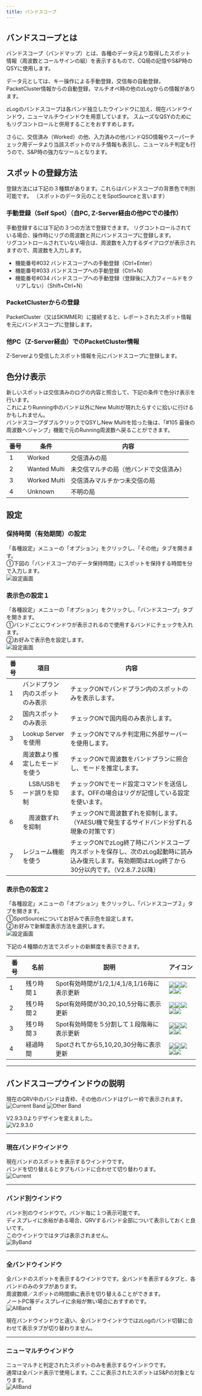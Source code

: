 ```yaml
---
title: バンドスコープ
---
```


## バンドスコープとは

バンドスコープ（バンドマップ）とは、各種のデータ元より取得したスポット情報（周波数とコールサインの組）を表示するもので、CQ局の記憶やS&P時のQSYに使用します。

データ元としては、キー操作による手動登録，交信毎の自動登録，PacketCluster情報からの自動登録，マルチオペ時の他のzLogからの情報があります。

zLogのバンドスコープは各バンド独立したウインドウに加え、現在バンドウインドウ，ニューマルチウインドウを用意しています。
スムーズなQSYのためにもリグコントロールと併用することをおすすめします。

さらに、交信済み（Worked）の他、入力済みの他バンドQSO情報やスーパーチェック用データより当該スポットのマルチ情報も表示し、ニューマルチ判定も行うので、S&P時の強力なツールとなります。

## スポットの登録方法

登録方法には下記の３種類があります。これらはバンドスコープの背景色で判別可能です。
（スポットのデータ元のことをSpotSourceと言います）

### 手動登録（Self Spot）（自PC, Z-Server経由の他PCでの操作）

手動登録するには下記の３つの方法で登録できます。
リグコントロールされている場合、操作時にリグの周波数と共にバンドスコープに登録します。  
リグコントロールされていない場合は、周波数を入力するダイアログが表示されますので、周波数を入力します。

* 機能番号#032 バンドスコープへの手動登録（Ctrl+Enter）
* 機能番号#033 バンドスコープへの手動登録（Ctrl+N）
* 機能番号#034 バンドスコープへの手動登録（登録後に入力フィールドをクリアしない）（Shift+Ctrl+N）

### PacketClusterからの登録

PacketCluster（又はSKIMMER）に接続すると、レポートされたスポット情報を元にバンドスコープに登録します。

### 他PC（Z-Server経由）でのPacketCluster情報

Z-Serverより受信したスポット情報を元にバンドスコープに登録します。    



## 色分け表示

新しいスポットは交信済みのログの内容と照合して、下記の条件で色分け表示を行います。  
これによりRunning中のバンド以外にNew Multiが現れたらすぐに拾いに行けるかもしれません。  
バンドスコープダブルクリックでQSYしNew Multiを拾った後は、「#105 最後の周波数へジャンプ」機能で元のRunning周波数へ戻ることができます。  

|番号|条件|内容|
| --- | --- | --- |
|1|Worked|交信済みの局|
|2|Wanted Multi|未交信マルチの局（他バンドで交信済み）|
|3|Worked Multi|交信済みマルチかつ未交信の局|
|4|Unknown|不明の局|


## 設定

### 保持時間（有効期間）の設定

「各種設定」メニューの「オプション」をクリックし、「その他」タブを開きます。  
①下図の「バンドスコープのデータ保持時間」にスポットを保持する時間を分で入力します。  
![設定画面](https://github.com/nextzlog/use.zlog.org/blob/master/images/bandscope_option3.png?raw=true)  

### 表示色の設定１

「各種設定」メニューの「オプション」をクリックし、「バンドスコープ」タブを開きます。  
①バンドごとにウインドウが表示されるので使用するバンドにチェックを入れます。  
②お好みで表示色を設定します。  
![設定画面](https://github.com/nextzlog/use.zlog.org/blob/master/images/bandscope_option1.png?raw=true)  

|番号|項目|内容|
| --- | --- | --- |
|1|バンドプラン内のスポットのみ表示|チェックONでバンドプラン内のスポットのみを表示します。|
|2|国内スポットのみ表示|チェックONで国内局のみ表示します。|
|3|Lookup Serverを使用|チェックONでマルチ判定用に外部サーバーを使用します。|
|4|周波数より推定したモードを使う|チェックONで周波数をバンドプランに照合し、モードを推定します。|
|5|　LSB/USBモード誤りを抑制|チェックONでモード設定コマンドを送信します。OFFの場合はリグが記憶している設定を使います。|
|6|　周波数ずれを抑制|チェックONで周波数ずれを抑制します。（YAESU機で発生するサイドバンド分ずれる現象の対策です）|
|7|レジューム機能を使う|チェックONでzLog終了時にバンドスコープ内スポットを保存し、次のzLog起動時に読み込み復元します。有効期間はzLog終了から30分以内です。（V2.8.7.2以降）|

### 表示色の設定２

「各種設定」メニューの「オプション」をクリックし、「バンドスコープ２」タブを開きます。  
①SpotSourceについてお好みで表示色を設定します。  
②お好みで新鮮度表示方法を選択します。  
![設定画面](https://github.com/nextzlog/use.zlog.org/blob/master/images/bandscope_option2.png?raw=true)


下記の４種類の方法でスポットの新鮮度を表示できます。  

| 番号 | 名前 | 説明 | アイコン |
| --- | --- | --- | --- |
|1|残り時間１|Spot有効時間が1/2,1/4,1/8,1/16毎に表示更新|![](https://raw.githubusercontent.com/jr8ppg/zLog/images/bs_t4.png)![](https://raw.githubusercontent.com/jr8ppg/zLog/images/bs_t3.png)![](https://raw.githubusercontent.com/jr8ppg/zLog/images/bs_t2.png)![](https://raw.githubusercontent.com/jr8ppg/zLog/images/bs_t1.png)![](https://raw.githubusercontent.com/jr8ppg/zLog/images/bs_t0.png)|
|2|残り時間２|Spot有効時間が30,20,10,5分毎に表示更新|![](https://raw.githubusercontent.com/jr8ppg/zLog/images/bs_n4.png)![](https://raw.githubusercontent.com/jr8ppg/zLog/images/bs_n3.png)![](https://raw.githubusercontent.com/jr8ppg/zLog/images/bs_n2.png)![](https://raw.githubusercontent.com/jr8ppg/zLog/images/bs_n1.png)![](https://raw.githubusercontent.com/jr8ppg/zLog/images/bs_n0.png)|
|3|残り時間３|Spot有効時間を５分割して１段階毎に表示更新|![](https://raw.githubusercontent.com/jr8ppg/zLog/images/bs_t4.png)![](https://raw.githubusercontent.com/jr8ppg/zLog/images/bs_t3.png)![](https://raw.githubusercontent.com/jr8ppg/zLog/images/bs_t2.png)![](https://raw.githubusercontent.com/jr8ppg/zLog/images/bs_t1.png)![](https://raw.githubusercontent.com/jr8ppg/zLog/images/bs_t0.png)|
|4|経過時間|Spotされてから5,10,20,30分毎に表示更新|![](https://raw.githubusercontent.com/jr8ppg/zLog/images/bs_e0.png)![](https://raw.githubusercontent.com/jr8ppg/zLog/images/bs_e1.png)![](https://raw.githubusercontent.com/jr8ppg/zLog/images/bs_e2.png)![](https://raw.githubusercontent.com/jr8ppg/zLog/images/bs_e3.png)![](https://raw.githubusercontent.com/jr8ppg/zLog/images/bs_e4.png)|


---
## バンドスコープウインドウの説明

現在のQRV中のバンドは青枠、その他のバンドはグレー枠で表示されます。  
![Current Band](https://raw.githubusercontent.com/jr8ppg/zLog/images/bandscope1_1.png)
![Other Band](https://raw.githubusercontent.com/jr8ppg/zLog/images/bandscope1_2.png)

V2.9.3.0よりデザインを変えました。  
![V2.9.3.0](https://github.com/nextzlog/use.zlog.org/blob/master/images/bandscope_v2930.png?raw=true)


---
### 現在バンドウインドウ

現在バンドのスポットを表示するウインドウです。  
バンドを切り替えるとタブもバンドに合わせて切り替わります。  
![Current](https://github.com/nextzlog/use.zlog.org/blob/master/images/bandscope_current.png?raw=true)


---
### バンド別ウインドウ

バンド別のウインドウで。バンド毎に１つ表示可能です。  
ディスプレイに余裕がある場合、QRVするバンド全部について表示しておくと良いです。    
このウインドウではタブは表示されません。  
![ByBand](https://github.com/nextzlog/use.zlog.org/blob/master/images/bandscope_band.png?raw=true)


---
### 全バンドウインドウ

全バンドのスポットを表示するウインドウです。全バンドを表示するタブと、各バンドのみのタブがあります。  
周波数順／スポットの時間順に表示を切り替えることができます。  
ノートPC等ディスプレイに余裕が無い場合におすすめです。  
![AllBand](https://github.com/nextzlog/use.zlog.org/blob/master/images/bandscope_all.png?raw=true)

現在バンドウインドウと違い、全バンドウインドウではzLogのバンド切替に合わせて表示タブが切り替わりません。  


---
### ニューマルチウインドウ

ニューマルチと判定されたスポットのみを表示するウインドウです。  
通常は全バンド表示で使用します。ここに表示されたスポットはS&Pの対象となります。  
![AllBand](https://github.com/nextzlog/use.zlog.org/blob/master/images/bandscope_newmulti.png?raw=true)

